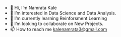 - 👋 Hi, I’m Namrata Kale
- 👀 I’m interested in Data Science and Data Analysis.
- 🌱 I’m currently learning Reinforsment Learning
- 💞️ I’m looking to collaborate on New Projects.
- 📫 How to reach me kalenamrata3@gmail.com

<!---
kale378/kale378 is a ✨ special ✨ repository because its `README.md` (this file) appears on your GitHub profile.
You can click the Preview link to take a look at your changes.
--->
